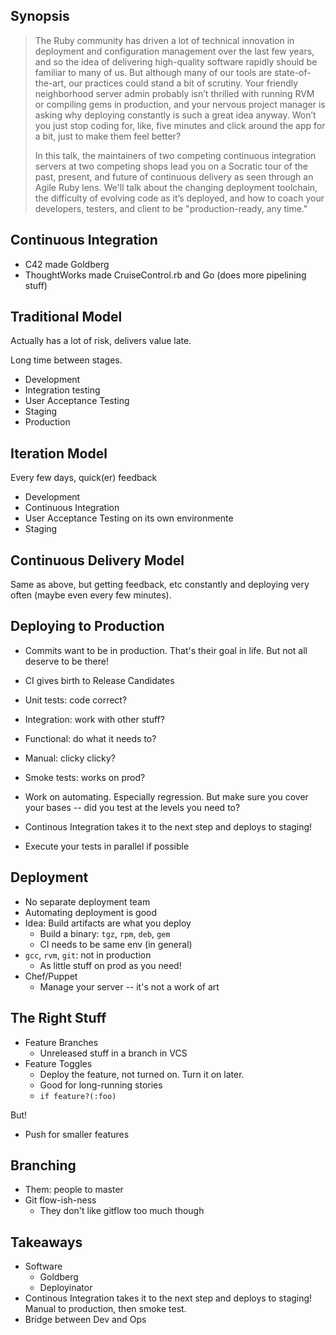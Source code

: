 Synopsis
--------

> The Ruby community has driven a lot of technical innovation in deployment and configuration management over the last few years, and so the idea of delivering high-quality software rapidly should be familiar to many of us. But although many of our tools are state-of-the-art, our practices could stand a bit of scrutiny. Your friendly neighborhood server admin probably isn’t thrilled with running RVM or compiling gems in production, and your nervous project manager is asking why deploying constantly is such a great idea anyway. Won’t you just stop coding for, like, five minutes and click around the app for a bit, just to make them feel better?
> 
> In this talk, the maintainers of two competing continuous integration servers at two competing shops lead you on a Socratic tour of the past, present, and future of continuous delivery as seen through an Agile Ruby lens. We'll talk about the changing deployment toolchain, the difficulty of evolving code as it’s deployed, and how to coach your developers, testers, and client to be "production-ready, any time."

Continuous Integration
----------------------

* C42 made Goldberg
* ThoughtWorks made CruiseControl.rb and Go (does more pipelining stuff)

Traditional Model
-----------------

Actually has a lot of risk, delivers value late.

Long time between stages.

* Development
* Integration testing
* User Acceptance Testing
* Staging
* Production

Iteration Model
---------------

Every few days, quick(er) feedback

* Development
* Continuous Integration
* User Acceptance Testing on its own environmente
* Staging

Continuous Delivery Model
-------------------------

Same as above, but getting feedback, etc constantly and deploying very often (maybe even every few minutes).

Deploying to Production
-----------------------

* Commits want to be in production.  That's their goal in life.  But not all deserve to be there!
* CI gives birth to Release Candidates

* Unit tests: code correct?
* Integration: work with other stuff?
* Functional: do what it needs to?
* Manual: clicky clicky?
* Smoke tests: works on prod?

* Work on automating.  Especially regression.  But make sure you cover your bases -- did you test at the levels you need to?
* Continous Integration takes it to the next step and deploys to staging!
* Execute your tests in parallel if possible

Deployment
----------

* No separate deployment team
* Automating deployment is good
* Idea: Build artifacts are what you deploy
  * Build a binary: `tgz`, `rpm`, `deb`, `gem`
  * CI needs to be same env (in general)
* `gcc`, `rvm`, `git`: not in production
  * As little stuff on prod as you need!
* Chef/Puppet
  * Manage your server -- it's not a work of art

The Right Stuff
---------------

* Feature Branches
  * Unreleased stuff in a branch in VCS
* Feature Toggles
  * Deploy the feature, not turned on.  Turn it on later.
  * Good for long-running stories
  * `if feature?(:foo)`

But!

* Push for smaller features

Branching
---------

* Them: people to master
* Git flow-ish-ness
  * They don't like gitflow too much though

Takeaways
---------

* Software
  * Goldberg
  * Deployinator
* Continous Integration takes it to the next step and deploys to staging!  Manual to production, then smoke test.
* Bridge between Dev and Ops
